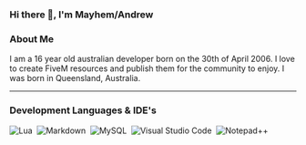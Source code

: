 ### Hi there 👋, I'm Mayhem/Andrew

### About Me
I am a 16 year old australian developer born on the 30th of April 2006. I love to create FiveM resources and publish them for the community to enjoy. I was born in Queensland, Australia.

---

### Development Languages & IDE's
![Lua](https://img.shields.io/badge/Language-Lua-critical?style=for-the-badge&logo=Lua)&nbsp;
![Markdown](https://img.shields.io/badge/Language-Markdown-critical?style=for-the-badge&logo=markdown)&nbsp;
![MySQL](https://img.shields.io/badge/Language-MySQL-critical?style=for-the-badge&logo=MYSQL)&nbsp;
![Visual Studio Code](https://img.shields.io/badge/IDE-Visual%20Studio%20Code-lightblue?style=for-the-badge&logo=visual-studio-code)&nbsp;
![Notepad++](https://img.shields.io/badge/IDE-Notepad++-lightblue?style=for-the-badge&logo=notepad-+-+)&nbsp;

